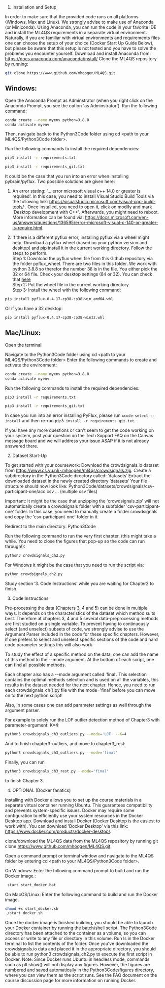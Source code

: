 1. Installation and Setup

In order to make sure that the provided code runs on all platforms (Windows, Max and Linux). We strongly advise to make use of Anaconda (or Miniconda).
Using Anaconda, you can run the code in your favorite IDE and install the ML4QS requirements in a separate virtual environment. Naturally, if you are familiar with virtual environments and requirements files one can choose the setup of your choice (Docker Start Up Guide Below), but please be aware that this setup is not tested and you have to solve the problems you encounter yourself. 
Download and install Anaconda from: 
https://docs.anaconda.com/anaconda/install/ 
Clone the ML4QS repository by running:

```bash
git clone https://www.github.com/mhoogen/ML4QS.git
```
## Windows:

Open the Anaconda Prompt as Adminstrator (when you right click on the Anaconda Prompt, you see the option 'as Adminstrator'). 
Run the following command:

```bash
conda create --name myenv python=3.8.8
conda activate myenv
```

Then, navigate back to the Python3Code folder using cd <path to your ML4QS/Python3Code folder>.

Run the following commands to install the required dependencies:

```bash
pip3 install -r requirements.txt 
```

```bash
pip3 install -r requirements_git.txt 
```
It could be the case that you run into an error when installing pybrain/pyflux. Two possible solutions are given here:
1. An error stating: '... error microsoft visual c++ 14.0 or greater is required'. In this case, you need to install Visual Studio Build Tools via the following link: https://visualstudio.microsoft.com/visual-cpp-build-tools/ . Once installed, you need to open it, click on modify and mark 'Desktop development with C++'. Afterwards, you might need to reboot. More information can be found via: https://docs.microsoft.com/en-us/answers/questions/136595/error-microsoft-visual-c-140-or-greater-is-require.html.

2. If there is a different pyflux error, installing pyflux via a wheel might help. 
Download a pyflux wheel (based on your python version and desktop) and pip install it 
in the current working directory. Follow the steps to perform.\
Step 1:
Download the pyflux wheel file from this Github repository via the folder pyflux_wheel. There are two files in this folder.
We work with python 3.8.8 so therefor the number 38 is in the file. You either pick the 32 or 64 file.
Check your desktop settings (64 or 32). You can check that [here](https://support.microsoft.com/en-us/windows/32-bit-and-64-bit-windows-frequently-asked-questions-c6ca9541-8dce-4d48-0415-94a3faa2e13d)  \
Step 2:
Put the wheel file in the current working directory \
Step 3:
Install the wheel with the following command:
```bash
pip install pyflux‑0.4.17‑cp38‑cp38‑win_amd64.whl
```
Or if you have a 32 desktop: 
```bash
pip install pyflux‑0.4.17‑cp38‑cp38‑win32.whl
```
## Mac/Linux:

Open the terminal


Navigate to the Python3Code folder using cd <path to your ML4QS/Python3Code folder> 
Enter the following commands to create and activate the environment:
```bash
conda create --name myenv python=3.8.8
conda activate myenv
```

Run the following commands to install the required dependencies:

```bash
pip3 install -r requirements.txt 
```

```bash
pip3 install -r requirements_git.txt 
```
In case you run into an error installing PyFlux, please run ```xcode-select --install``` and then re-run ```pip3 install -r requirements_git.txt```.

If you have any more questions or can't seem to get the code working on your system, post your question on the Tech Support FAQ on the Canvas message board and we will address your issue ASAP if it is not already answered there.




2. Dataset Start-Up

To get started with your coursework:
Download the crowdsignals.io dataset from https://www.cs.vu.nl/~mhoogen/ml4qs/crowdsignals.zip. 
Create a subdirectory in the Python3Code directory called: ‘datasets’
Extract the downloaded dataset in the newly created directory ‘datasets’
Your file structure should now look like: Python3Code/datasets/crowdsignals/csv-participant-one/acc.csv … (multiple csv files)

Important: It might be the case that unzipping the 'crowdsignals.zip' will not automatically create a crowdsignals folder with a subfolder 'csv-participant-one' folder. In this case, you need to manually create a folder crowdsignals and copy the 'csv-participant-one' folder in it.

Redirect to the main directory: Python3Code

Run the following command to run the very first chapter. (this might take a while. You need to close the figures that pop-up so the code can run through!): 
```bash
python3 crowdsignals_ch2.py
```
For Windows it might be the case that you need to run the script via:
```bash
python crowdsignals_ch2.py
```

Study section ‘3. Code Instructions’ while you are waiting for Chapter2 to finish.

3. Code Instructions

Pre-processing the data (Chapters 3, 4 and 5) can be done in multiple ways. It depends on the characteristics of the dataset which method suits best. 
Therefore at chapters 3, 4 and 5 several data-preprocessing methods are first studied on a single variable. To prevent having to continuously select (and unselect) subsets of code, we strongly advise to use the Argument Parser included in the code for these specific chapters. However, if one prefers to select and unselect specific sections of the code and hard code parameter settings this will also work. 

To study the effect of a specific method on the data, one can add the name of this method to the --mode argument. At the bottom of each script, one can find all possible methods. 

Each chapter also has a --mode argument called ‘final’.  This selection contains the optimal methods selection and is used on all the variables, this results in the dataset needed for the next chapter. Hence, you need to run each crowdsignals_ch(<chapter number>).py file with the mode='final' before you can move on to the next python script!

Also, in some cases one can add parameter settings as well through the argument parser. 

For example to solely run the LOF outlier detection method of Chapter3 with parameter-argument: K=4:
```bash
python3 crowdsignals_ch3_outliers.py --mode='LOF' --K=4
```
And to finish chapter3-outliers, and move to chapter3_rest:
```bash
python3 crowdsignals_ch3_outliers.py --mode='final'
```
Finally, you can run
```bash
python3 crowdsignals_ch3_rest.py --mode='final'
```
to finish Chapter 3.

4. OPTIONAL (Docker fanatics)

Installing with Docker allows you to set up the course materials in a separate virtual container running Ubuntu. This guarantees compatibility and prevents system-specific issues. Docker may require some configuration to efficiently use your system resources in the Docker Desktop app.
Download and install Docker (Docker Desktop is the easiest to work with). You can download 'Docker Desktop' via this link: https://www.docker.com/products/docker-desktop/.


clone/download the ML4QS data from the ML4QS repository by running git clone https://www.github.com/mhoogen/ML4QS.git.


Open a command prompt or terminal window and navigate to the ML4QS folder by entering cd <path to your ML4QS/Python3Code folder>.


On Windows: Enter the following command prompt to build and run the Docker image.:
```bash
 start start_docker.bat
 ```


On MacOS/Linux: Enter the following command to build and run the Docker image.  
```bash
chmod +x start_docker.sh
./start_docker.sh 
```


Once the docker image is finished building, you should be able to launch your Docker container by running the batch/shell script. The Python3Code directory has been attached to the container as a volume, so you can access or write to any file or directory in this volume. Run ls in the Docker terminal to list the contents of the folder. Once you've downloaded the crowdsignals.io data and placed it in the appropriate directory, you should be able to run python3 crowdsignals_ch2.py to execute the first script in Docker.
Note: Since Docker runs Ubuntu in headless mode, commands such as plt.show() will not display any figures. However, the figures are numbered and saved automatically in the Python3Code/figures directory, where you can view them as the script runs. See the FAQ document on the course discussion page for more information on running Docker.


